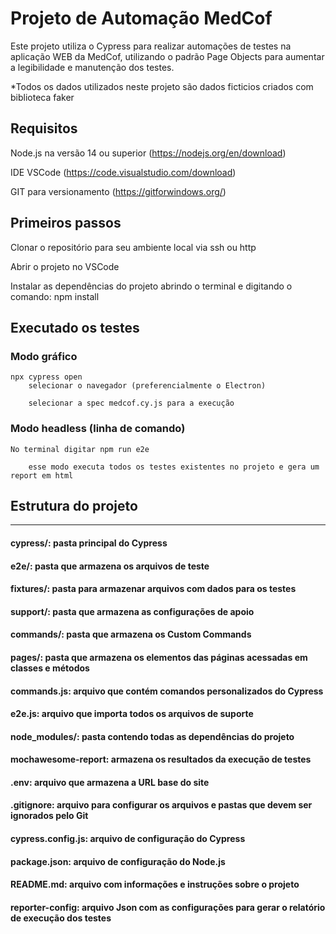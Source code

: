 # **Projeto de Automação MedCof** 

Este projeto utiliza o Cypress para realizar automações de testes na aplicação WEB da MedCof, utilizando o padrão Page Objects para aumentar a legibilidade e manutenção dos testes.

*Todos os dados utilizados neste projeto são dados ficticios criados com biblioteca faker

## Requisitos

Node.js na versão 14 ou superior (https://nodejs.org/en/download)

IDE VSCode (https://code.visualstudio.com/download)

GIT para versionamento (https://gitforwindows.org/)

## Primeiros passos

Clonar o repositório para seu ambiente local via ssh ou http

Abrir o projeto no VSCode

Instalar as dependências do projeto abrindo o terminal e digitando o comando: npm install

## Executado os testes

### Modo gráfico
    npx cypress open
        selecionar o navegador (preferencialmente o Electron)

        selecionar a spec medcof.cy.js para a execução

### Modo headless (linha de comando)
    No terminal digitar npm run e2e

        esse modo executa todos os testes existentes no projeto e gera um report em html

## Estrutura do projeto
____________________________________________________________________________________________________
#### **cypress/:** pasta principal do Cypress

#### **e2e/:** pasta que armazena os arquivos de teste

#### **fixtures/:** pasta para armazenar arquivos com dados para os testes

#### **support/:** pasta que armazena as configurações de apoio

#### **commands/:** pasta que armazena os Custom Commands

#### **pages/:** pasta que armazena os elementos das páginas acessadas em classes e métodos

#### **commands.js:** arquivo que contém comandos personalizados do Cypress

####  **e2e.js:** arquivo que importa todos os arquivos de suporte

#### **node_modules/:** pasta contendo todas as dependências do projeto

#### **mochawesome-report:** armazena os resultados da execução de testes

#### **.env:** arquivo que armazena a URL base do site

#### **.gitignore:** arquivo para configurar os arquivos e pastas que devem ser ignorados pelo Git

#### **cypress.config.js:** arquivo de configuração do Cypress

#### **package.json:** arquivo de configuração do Node.js

#### **README.md:** arquivo com informações e instruções sobre o projeto

#### **reporter-config:** arquivo Json com as configurações para gerar o relatório de execução dos testes
 
